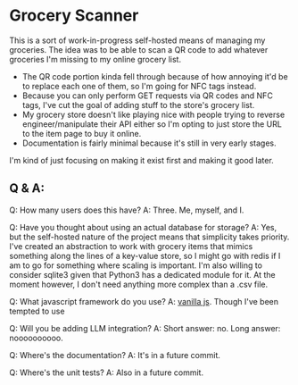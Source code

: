 # Grocery Scanner

This is a sort of work-in-progress self-hosted means of managing my groceries. The idea was to be able to scan a QR code to add whatever groceries I'm missing to my online grocery list.

- The QR code portion kinda fell through because of how annoying it'd be to replace each one of them, so I'm going for NFC tags instead.
- Because you can only perform GET requests via QR codes and NFC tags, I've cut the goal of adding stuff to the store's grocery list.
- My grocery store doesn't like playing nice with people trying to reverse engineer/manipulate their API either so I'm opting to just store the URL to the item page to buy it online.
- Documentation is fairly minimal because it's still in very early stages.

I'm kind of just focusing on making it exist first and making it good later.

## Q & A:

Q: How many users does this have?
A: Three. Me, myself, and I.

Q: Have you thought about using an actual database for storage?
A: Yes, but the self-hosted nature of the project means that simplicity takes priority. I've created an abstraction to work with grocery items that mimics something along the lines of a key-value store, so I might go with redis if I am to go for something where scaling is important. I'm also willing to consider sqlite3 given that Python3 has a dedicated module for it. At the moment however, I don't need anything more complex than a .csv file.

Q: What javascript framework do you use?
A: [vanilla js](http://vanilla-js.com/). Though I've been tempted to use

Q: Will you be adding LLM integration?
A: Short answer: no. Long answer: noooooooooo.

Q: Where's the documentation?
A: It's in a future commit.

Q: Where's the unit tests?
A: Also in a future commit.

